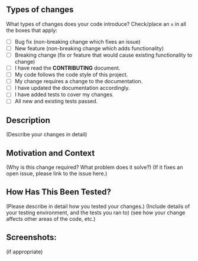 ## Types of changes

What types of changes does your code introduce? Check/place an `x` in all the boxes that apply:

- [ ] Bug fix (non-breaking change which fixes an issue)
- [ ] New feature (non-breaking change which adds functionality)
- [ ] Breaking change (fix or feature that would cause existing functionality to change)
- [ ] I have read the **CONTRIBUTING** document.
- [ ] My code follows the code style of this project.
- [ ] My change requires a change to the documentation.
- [ ] I have updated the documentation accordingly.
- [ ] I have added tests to cover my changes.
- [ ] All new and existing tests passed.

## Description

(Describe your changes in detail)

## Motivation and Context

(Why is this change required? What problem does it solve?)
(If it fixes an open issue, please link to the issue here.)

## How Has This Been Tested?

(Please describe in detail how you tested your changes.)
(Include details of your testing environment, and the tests you ran to)
(see how your change affects other areas of the code, etc.)

## Screenshots:

(if appropriate)
